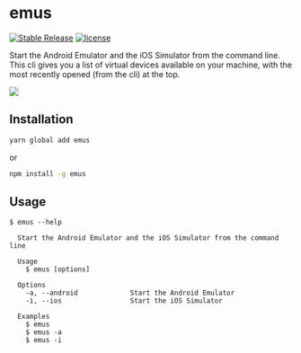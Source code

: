 # emus

[![Stable Release](https://img.shields.io/npm/v/emus.svg)](https://npm.im/emus) [![license](https://badgen.now.sh/badge/license/MIT)](./LICENSE)

Start the Android Emulator and the iOS Simulator from the command line.
This cli gives you a list of virtual devices available on your machine, with the most recently opened (from the cli) at the top.

![](screenshot.png)

## Installation

```sh
yarn global add emus
```

or

```sh
npm install -g emus
```

## Usage

```
$ emus --help

  Start the Android Emulator and the iOS Simulator from the command line

  Usage
    $ emus [options]

  Options
    -a, --android             Start the Android Emulator
    -i, --ios                 Start the iOS Simulator

  Examples
    $ emus
    $ emus -a
    $ emus -i
```
